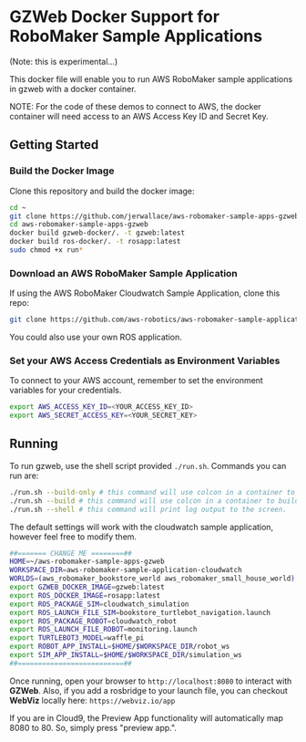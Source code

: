 # GZWeb Docker Support for RoboMaker Sample Applications

(Note: this is experimental...)

This docker file will enable you to run AWS RoboMaker sample applications in gzweb with a docker container.

NOTE: For the code of these demos to connect to AWS, the docker container will need access to an AWS Access Key ID and Secret Key.

## Getting Started

### Build the Docker Image

Clone this repository and build the docker image:

```bash
cd ~
git clone https://github.com/jerwallace/aws-robomaker-sample-apps-gzweb.git
cd aws-robomaker-sample-apps-gzweb
docker build gzweb-docker/. -t gzweb:latest
docker build ros-docker/. -t rosapp:latest
sudo chmod +x run*
```

### Download an AWS RoboMaker Sample Application

If using the AWS RoboMaker Cloudwatch Sample Application, clone this repo:

```bash
git clone https://github.com/aws-robotics/aws-robomaker-sample-application-cloudwatch.git
```

You could also use your own ROS application. 

### Set your AWS Access Credentials as Environment Variables

To connect to your AWS account, remember to set the environment variables for your credentials.

```bash
export AWS_ACCESS_KEY_ID=<YOUR_ACCESS_KEY_ID>
export AWS_SECRET_ACCESS_KEY=<YOUR_SECRET_KEY>
```

## Running

To run gzweb, use the shell script provided `./run.sh`. Commands you can run are:

```bash
./run.sh --build-only # this command will use colcon in a container to build the sample app.
./run.sh --build # this command will use colcon in a container to build the sample app, then it will run the docker-compose up command in a silent shell
./run.sh --shell # this command will print log output to the screen.
```

The default settings will work with the cloudwatch sample application, however feel free to modify them.

```bash
##======= CHANGE ME ========##
HOME=~/aws-robomaker-sample-apps-gzweb
WORKSPACE_DIR=aws-robomaker-sample-application-cloudwatch
WORLDS=(aws_robomaker_bookstore_world aws_robomaker_small_house_world)
export GZWEB_DOCKER_IMAGE=gzweb:latest
export ROS_DOCKER_IMAGE=rosapp:latest
export ROS_PACKAGE_SIM=cloudwatch_simulation
export ROS_LAUNCH_FILE_SIM=bookstore_turtlebot_navigation.launch
export ROS_PACKAGE_ROBOT=cloudwatch_robot
export ROS_LAUNCH_FILE_ROBOT=monitoring.launch 
export TURTLEBOT3_MODEL=waffle_pi
export ROBOT_APP_INSTALL=$HOME/$WORKSPACE_DIR/robot_ws
export SIM_APP_INSTALL=$HOME/$WORKSPACE_DIR/simulation_ws
##==========================##
```

Once running, open your browser to `http://localhost:8080` to interact with **GZWeb**.
Also, if you add a rosbridge to your launch file, you can checkout **WebViz** locally here: `https://webviz.io/app`

If you are in Cloud9, the Preview App functionality will automatically map 8080 to 80. So, simply press "preview app.".
